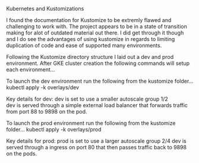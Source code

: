 Kubernetes and Kustomizations

I found the documentation for Kustomize to be extremly flawed and challenging to work with.  The project appears to be in a state of transition making for alot of outdated material out there.  I did get through it though and I do see the advantages of using kustomize in regards to limiting duplication of code and ease of supported many environments.

Following the Kustomize directory structure I laid out a dev and prod environment.  After GKE cluster creation the following commands will setup each environment...

To launch the dev environment run the following from the kustomize folder...
kubectl apply -k overlays/dev

Key details for dev:
dev is set to use a smaller autoscale group 1/2<br>
dev is served through a simple external load balancer that forwards traffic from port 88 to 9898 on the pod.

To launch the prod environment run the following from the kustomize folder...
kubectl apply -k overlays/prod

Key details for prod:
prod is set to use a larger autoscale group 2/4
dev is served through a ingress on port 80 that then passes traffic back to 9898 on the pods.
